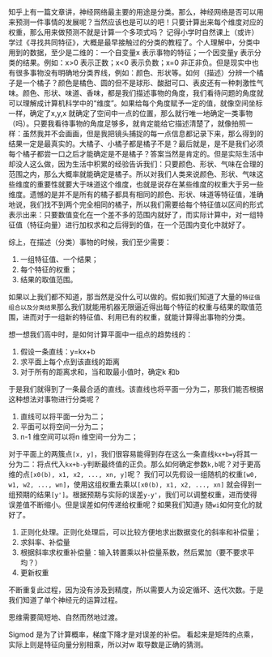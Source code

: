 知乎上有一篇文章讲，神经网络最主要的用途是分类。那么，神经网络是否可以用来预测一件事情的发展呢？当然应该也是可以的吧！只要计算出来每个维度对应的权重，那么用来做预测不就是计算一个多项式吗？
记得小学时自然课上（或许）学过《寻找共同特征》，大概是最早接触过的分类的教程了。个人理解中，分类中用到的数据，至少是二维的：一个自变量x 表示事物的特征；一个因变量y 表示分类的结果。例如：x>0 表示正数；x<0 表示负数；x=0 非正非负。但是现实中也有很多事物没有明确地分类界线，例如：颜色、形状等。如何（描述）分辨一个橘子是一个橘子？颜色是橘色、圆的但不是球形、酸甜可口、表皮还有一种刺激性气味。颜色、形状、味道、香味，都是我们描述事物的角度，我们看待问题的角度就可以理解成计算机科学中的“维度”。如果给每个角度赋予一定的值，就像空间坐标一样，确定了x,y,x 就确定了空间中一点的位置，那么就行唯一地确定一类事物（吗）。只要我看待事物的角度足够多，就肯定能给它描述清楚了，就像拍照一样：虽然我并不会画画，但是我把镜头捕捉的每一点信息都记录下来，那么得到的结果一定是最真实的。大橘子、小橘子都是橘子不是？最后就是，是不是我们必须每个橘子都尝一口之后才能确定是不是橘子？答案当然是肯定的。但是实际生活中却没人这么做，因为生活中积累的经验告诉我们：只要颜色、形状、气味在合理的范围之内，那么大概率就能确定是橘子。所以对我们人类来说颜色、形状、气味这些维度的重要性就要大于味道这个维度，也就是说存在某些维度的权重大于另一些维度。遗憾的是并不是所有的橘子都具有相同的颜色、形状、味道等特征值，准确地说，我们找不到两个完全相同的橘子，所以我们需要给每个特征值以区间的形式表示出来：只要数值变化在一个差不多的范围内就好了，而实际计算中，对一组特征值（特征向量）进行加权求和之后得到的值，在一个范围内变化中就好了。

综上，在描述（分类）事物的时候，我们至少需要：
1. 一组特征值、一个结果；
2. 每个特征的权重；  
3. 结果的取值范围。

如果以上我们都不知道，那当然是没什么可以做的。假如我们知道了大量的`特征值组合以及分类结果`那么我们就能用机器无限逼近得出每个特征的权重与结果的取值范围，进而对于一组新的特征值、利用已有的权重，就能计算得出事物的分类。

想一想我们高中时，是如何计算平面中一组点的趋势线的：
1. 假设一条直线：y=kx+b
2. 求平面上每个点到该直线的距离
3. 对于所有的距离求和，当和取最小值时，确定k 和b

于是我们就得到了一条最合适的直线。该直线也将平面一分为二，那我们能否根据这种想法对事物进行分类呢？
1. 直线可以将平面一分为二；
2. 平面可以将空间一分为二；
3. n-1 维空间可以将n 维空间一分为二；

对于平面上的两簇点`[x, y]`，我们很容易能得到存在这么一条直线`kx+b=y`将其一分为二：将点代入`kx+b-y`判断最终值的正负。那么如何确定参数`k,b`呢？对于更高维的点`[x0(b), x1, x2, ..., xn, y]`呢？
我们可以先假设一组随机的权重`[w0, w1, w2, ..., wn]`，使用这组权重去乘以`[x0(b), x1, x2, ..., xn]` 就会得到一组预期的结果`[y']`。根据预期与实际的误差`y-y'`，我们可以调整权重，进而使得误差值不断缩小。但是误差如何传递给权重呢？如果我们知道`y` 随`wi`如何变化的就好了。 
1. 正则化处理。正则化处理后，可以比较方便地求出数据变化的斜率和补偿量；  
2. 求斜率、补偿量  
3. 根据斜率求权重补偿量：输入转置乘以补偿量系数，然后累加（要不要求平均？）
4. 更新权重  

不断重复此过程，因为没有涉及到精度，所以需要人为设定循环、迭代次数。于是我们知道了单个神经元的运算过程。



思维需要简短地、自然而然地过渡。

Sigmod 是为了计算概率，梯度下降才是对误差的补偿。
看起来是矩阵的点乘，实际上则是特征向量分别相乘，所以对w 取导数是正确的猜测。